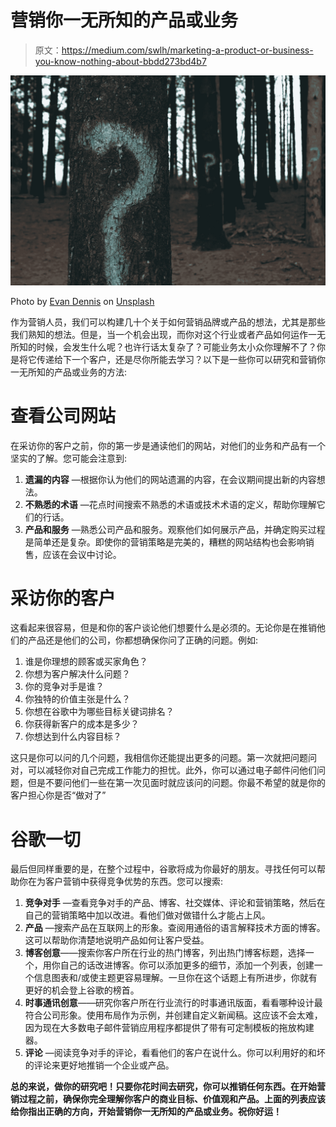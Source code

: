 # 营销你一无所知的产品或业务

> 原文：<https://medium.com/swlh/marketing-a-product-or-business-you-know-nothing-about-bbdd273bd4b7>

![](img/f14261443e6e05f234057c0741a368dc.png)

Photo by [Evan Dennis](https://unsplash.com/photos/i--IN3cvEjg?utm_source=unsplash&utm_medium=referral&utm_content=creditCopyText) on [Unsplash](https://unsplash.com/search/photos/question-mark?utm_source=unsplash&utm_medium=referral&utm_content=creditCopyText)

作为营销人员，我们可以构建几十个关于如何营销品牌或产品的想法，尤其是那些我们熟知的想法。但是，当一个机会出现，而你对这个行业或者产品如何运作一无所知的时候，会发生什么呢？也许行话太复杂了？可能业务太小众你理解不了？你是将它传递给下一个客户，还是尽你所能去学习？以下是一些你可以研究和营销你一无所知的产品或业务的方法:

# 查看公司网站

在采访你的客户之前，你的第一步是通读他们的网站，对他们的业务和产品有一个坚实的了解。您可能会注意到:

1.  **遗漏的内容** —根据你认为他们的网站遗漏的内容，在会议期间提出新的内容想法。
2.  **不熟悉的术语** —花点时间搜索不熟悉的术语或技术术语的定义，帮助你理解它们的行话。
3.  **产品和服务** —熟悉公司产品和服务。观察他们如何展示产品，并确定购买过程是简单还是复杂。即使你的营销策略是完美的，糟糕的网站结构也会影响销售，应该在会议中讨论。

# 采访你的客户

这看起来很容易，但是和你的客户谈论他们想要什么是必须的。无论你是在推销他们的产品还是他们的公司，你都想确保你问了正确的问题。例如:

1.  谁是你理想的顾客或买家角色？
2.  你想为客户解决什么问题？
3.  你的竞争对手是谁？
4.  你独特的价值主张是什么？
5.  你想在谷歌中为哪些目标关键词排名？
6.  你获得新客户的成本是多少？
7.  你想达到什么内容目标？

这只是你可以问的几个问题，我相信你还能提出更多的问题。第一次就把问题问对，可以减轻你对自己完成工作能力的担忧。此外，你可以通过电子邮件问他们问题，但是不要问他们一些在第一次见面时就应该问的问题。你最不希望的就是你的客户担心你是否“做对了”

# 谷歌一切

最后但同样重要的是，在整个过程中，谷歌将成为你最好的朋友。寻找任何可以帮助你在为客户营销中获得竞争优势的东西。您可以搜索:

1.  **竞争对手** —查看竞争对手的产品、博客、社交媒体、评论和营销策略，然后在自己的营销策略中加以改进。看他们做对做错什么才能占上风。
2.  **产品** —搜索产品在互联网上的形象。查阅用通俗的语言解释技术方面的博客。这可以帮助你清楚地说明产品如何让客户受益。
3.  **博客创意**——搜索你客户所在行业的热门博客，列出热门博客标题，选择一个，用你自己的话改进博客。你可以添加更多的细节，添加一个列表，创建一个信息图表和/或使主题更容易理解。一旦你在这个话题上有所进步，你就有更好的机会登上谷歌的榜首。
4.  **时事通讯创意**——研究你客户所在行业流行的时事通讯版面，看看哪种设计最符合公司形象。使用布局作为示例，并创建自定义新闻稿。这应该不会太难，因为现在大多数电子邮件营销应用程序都提供了带有可定制模板的拖放构建器。
5.  **评论** —阅读竞争对手的评论，看看他们的客户在说什么。你可以利用好的和坏的评论来更好地推销一个企业或产品。

**总的来说，做你的研究吧！只要你花时间去研究，你可以推销任何东西。在开始营销过程之前，确保你完全理解你客户的商业目标、价值观和产品。上面的列表应该给你指出正确的方向，开始营销你一无所知的产品或业务。祝你好运！**